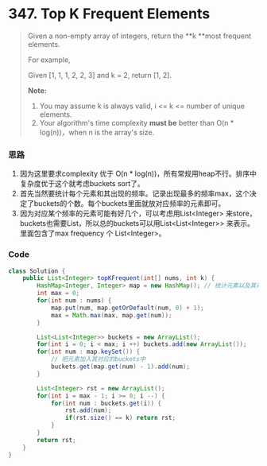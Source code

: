 # 347. Top K Frequent Elements

> Given a non-empty array of integers, return the **k **most frequent elements.
>
> For example,
>
> Given \[1, 1, 1, 2, 2, 3\] and k = 2, return \[1, 2\].
>
> **Note:**
>
> 1. You may assume k is always valid, i &lt;= k &lt;= number of unique elements.
> 2. Your algorithm's time complexity **must be** better than O\(n \* log\(n\)\)，when n is the array's size.

### 思路

1. 因为这里要求complexity 优于 O\(n \* log\(n\)\)，所有常规用heap不行。排序中复杂度优于这个就考虑buckets sort了。
2. 首先当然要统计每个元素和其出现的频率。记录出现最多的频率max，这个决定了buckets的个数。每个buckets里面就放对应频率的元素即可。
3. 因为对应某个频率的元素可能有好几个，可以考虑用List&lt;Integer&gt; 来store，buckets也需要List，所以总的buckets可以用List&lt;List&lt;Integer&gt;&gt; 来表示。里面包含了max frequency 个 List&lt;Integer&gt;。

### Code

```java
class Solution {
    public List<Integer> topKFrequent(int[] nums, int k) {
        HashMap<Integer, Integer> map = new HashMap(); // 统计元素以及其对应的频率
        int max = 0;
        for(int num : nums) {
            map.put(num, map.getOrDefault(num, 0) + 1);
            max = Math.max(max, map.get(num));
        }

        List<List<Integer>> buckets = new ArrayList();
        for(int i = 0; i < max; i ++) buckets.add(new ArrayList());
        for(int num : map.keySet()) {
            // 把元素加入其对应的buckets中
            buckets.get(map.get(num) - 1).add(num);
        }

        List<Integer> rst = new ArrayList();
        for(int i = max - 1; i >= 0; i --) {
            for(int num : buckets.get(i)) {
                rst.add(num);
                if(rst.size() == k) return rst;
            }
        }
        return rst;
    }
}
```



